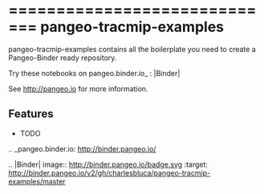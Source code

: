 =============================
pangeo-tracmip-examples
=============================

pangeo-tracmip-examples contains all the boilerplate you need to create a Pangeo-Binder ready repository.

Try these notebooks on pangeo.binder.io_ : |Binder|

See http://pangeo.io for more information.

Features
--------

* TODO

.. _pangeo.binder.io: http://binder.pangeo.io/

.. |Binder| image:: http://binder.pangeo.io/badge.svg
    :target: http://binder.pangeo.io/v2/gh/charlesbluca/pangeo-tracmip-examples/master

